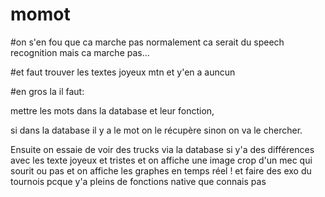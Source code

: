 # momot

#on s'en fou que ca marche pas normalement ca serait du speech recognition mais ca marche pas...

#et faut trouver les textes joyeux mtn et y'en a auncun

#en gros la il faut:

mettre les mots dans la database et leur fonction, 

si dans la database il y a le mot on le récupère sinon on va le chercher.

Ensuite on essaie de voir des trucks via la database si y'a des différences avec les texte joyeux et tristes et on affiche une image crop d'un mec qui sourit ou pas et on affiche les graphes en temps réel ! et faire des exo du tournois pcque y'a pleins de fonctions native que connais pas
